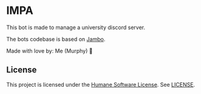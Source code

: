 # IMPA

This bot is made to manage a university discord server.

The bots codebase is based on [Jambo](https://github.com/Cowoding-Jams/Jambo).

Made with love by: Me (Murphy) 🥰

## License

This project is licensed under the [Humane Software License](https://github.com/StrangeGirlMurph/The-Humane-Software-License). See [LICENSE](LICENSE).
